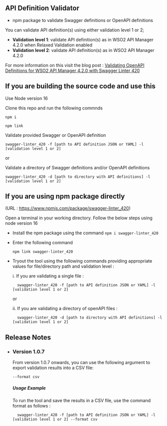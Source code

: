 ## API Definition Validator

- npm package to validate Swagger definitions or OpenAPI definitions

You can validate API definition(s) using either validation level 1 or 2;
- **Validation level 1**: validate API definition(s) as in WSO2 API Manager 4.2.0 when Relaxed Validation enabled
- **Validation level 2**: validate API definition(s) as in WSO2 API Manager 4.2.0


For more information on this visit the blog post :
[Validating OpenAPI Definitions for WSO2 API Manager 4.2.0 with Swagger Linter 420](https://medium.com/@rusirij/validating-openapi-definitions-for-wso2-api-manager-4-2-0-with-swagger-linter-420-7a1e72f58bda)

## If you are building the source code and use this

Use Node version 16

Clone this repo and run the following commnds

`npm i`

`npm link`

Validate provided Swagger or OpenAPI definition

`swagger-linter_420 -f [path to API definition JSON or YAML] -l [validation level 1 or 2]`

or

Validate a directory of Swagger definitions and/or OpenAPI definitions

`swagger-linter_420 -d [path to directory with API definitions] -l [validation level 1 or 2]`

## If you are using npm package directly

(URL : https://www.npmjs.com/package/swagger-linter_420)

Open a terminal in your working directory. Follow the below steps using node version 16

- Install the npm package using the command ```npm i swagger-linter_420```
- Enter the following command

    ```npm link swagger-linter_420```
- Tryout the tool using the following commands providing appropriate values for file/directory path and validation level :

    i. If you are validating a single file :

        swagger-linter_420 -f [path to API definition JSON or YAML] -l [validation level 1 or 2]

    or

    ii. If you are validating a directory of openAPI files :

        swagger-linter_420 -d [path to directory with API definitions] -l [validation level 1 or 2]

## Release Notes

  - ### Version 1.0.7
    From version 1.0.7 onwards, you can use the following argument to export validation results into a CSV file: 
        
      `--format csv`

    ##### Usage Example 
    To run the tool and save the results in a CSV file, use the command format as follows :
            
          swagger-linter_420 -f [path to API definition JSON or YAML] -l [validation level 1 or 2] --format csv